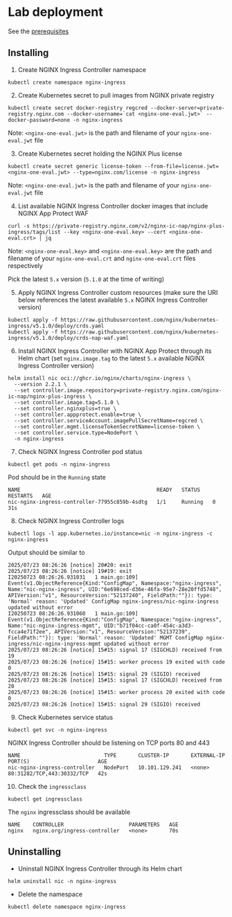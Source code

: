 # Lab deployment

See the [prerequisites](/README.md#getting-started)

## Installing

1. Create NGINX Ingress Controller namespace

```code
kubectl create namespace nginx-ingress
```

2. Create Kubernetes secret to pull images from NGINX private registry

```code
kubectl create secret docker-registry regcred --docker-server=private-registry.nginx.com --docker-username=`cat <nginx-one-eval.jwt>` --docker-password=none -n nginx-ingress
```

Note: `<nginx-one-eval.jwt>` is the path and filename of your `nginx-one-eval.jwt` file

3. Create Kubernetes secret holding the NGINX Plus license

```code
kubectl create secret generic license-token --from-file=license.jwt=<nginx-one-eval.jwt> --type=nginx.com/license -n nginx-ingress
```

Note: `<nginx-one-eval.jwt>` is the path and filename of your `nginx-one-eval.jwt` file

4. List available NGINX Ingress Controller docker images that include NGINX App Protect WAF

```code
curl -s https://private-registry.nginx.com/v2/nginx-ic-nap/nginx-plus-ingress/tags/list --key <nginx-one-eval.key> --cert <nginx-one-eval.crt> | jq
```

Note: `<nginx-one-eval.key>` and `<nginx-one-eval.key>` are the path and filename of your `nginx-one-eval.crt` and `nginx-one-eval.crt` files respectively

Pick the latest `5.x` version (`5.1.0` at the time of writing)

5. Apply NGINX Ingress Controller custom resources (make sure the URI below references the latest available `5.x` NGINX Ingress Controller version)

```code
kubectl apply -f https://raw.githubusercontent.com/nginx/kubernetes-ingress/v5.1.0/deploy/crds.yaml
kubectl apply -f https://raw.githubusercontent.com/nginx/kubernetes-ingress/v5.1.0/deploy/crds-nap-waf.yaml
```

6. Install NGINX Ingress Controller with NGINX App Protect through its Helm chart (set `nginx.image.tag` to the latest `5.x` available NGINX Ingress Controller version)

```code
helm install nic oci://ghcr.io/nginx/charts/nginx-ingress \
  --version 2.2.1 \
  --set controller.image.repository=private-registry.nginx.com/nginx-ic-nap/nginx-plus-ingress \
  --set controller.image.tag=5.1.0 \
  --set controller.nginxplus=true \
  --set controller.appprotect.enable=true \
  --set controller.serviceAccount.imagePullSecretName=regcred \
  --set controller.mgmt.licenseTokenSecretName=license-token \
  --set controller.service.type=NodePort \
  -n nginx-ingress
```

7. Check NGINX Ingress Controller pod status

```code
kubectl get pods -n nginx-ingress
```

Pod should be in the `Running` state

```code
NAME                                            READY   STATUS    RESTARTS   AGE
nic-nginx-ingress-controller-77955c859b-4sdtg   1/1     Running   0          31s
```

8. Check NGINX Ingress Controller logs

```code
kubectl logs -l app.kubernetes.io/instance=nic -n nginx-ingress -c nginx-ingress
```

Output should be similar to

```code
2025/07/23 08:26:26 [notice] 20#20: exit
2025/07/23 08:26:26 [notice] 19#19: exit
I20250723 08:26:26.931031   1 main.go:109] Event(v1.ObjectReference{Kind:"ConfigMap", Namespace:"nginx-ingress", Name:"nic-nginx-ingress", UID:"6e698ced-d36e-46fa-95e7-28e20ffd5748", APIVersion:"v1", ResourceVersion:"52137240", FieldPath:""}): type: 'Normal' reason: 'Updated' ConfigMap nginx-ingress/nic-nginx-ingress updated without error
I20250723 08:26:26.931060   1 main.go:109] Event(v1.ObjectReference{Kind:"ConfigMap", Namespace:"nginx-ingress", Name:"nic-nginx-ingress-mgmt", UID:"b71f04cc-ca0f-454c-a3d3-fcca4e71f2ee", APIVersion:"v1", ResourceVersion:"52137239", FieldPath:""}): type: 'Normal' reason: 'Updated' MGMT ConfigMap nginx-ingress/nic-nginx-ingress-mgmt updated without error
2025/07/23 08:26:26 [notice] 15#15: signal 17 (SIGCHLD) received from 19
2025/07/23 08:26:26 [notice] 15#15: worker process 19 exited with code 0
2025/07/23 08:26:26 [notice] 15#15: signal 29 (SIGIO) received
2025/07/23 08:26:26 [notice] 15#15: signal 17 (SIGCHLD) received from 20
2025/07/23 08:26:26 [notice] 15#15: worker process 20 exited with code 0
2025/07/23 08:26:26 [notice] 15#15: signal 29 (SIGIO) received
```

9. Check Kubernetes service status

```code
kubectl get svc -n nginx-ingress
```

NGINX Ingress Controller should be listening on TCP ports 80 and 443

```code
NAME                           TYPE       CLUSTER-IP       EXTERNAL-IP   PORT(S)                      AGE
nic-nginx-ingress-controller   NodePort   10.101.129.241   <none>        80:31282/TCP,443:30332/TCP   42s
```

10. Check the `ingressclass`

```code
kubectl get ingressclass
```

The `nginx` ingressclass should be available

```code
NAME    CONTROLLER                     PARAMETERS   AGE
nginx   nginx.org/ingress-controller   <none>       70s
```

## Uninstalling

* Uninstall NGINX Ingress Controller through its Helm chart

```code
helm uninstall nic -n nginx-ingress
```

* Delete the namespace

```code
kubectl delete namespace nginx-ingress
```
